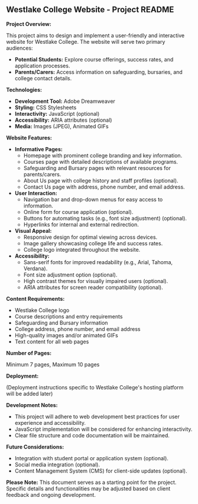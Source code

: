 ## Westlake College Website - Project README

**Project Overview:**

This project aims to design and implement a user-friendly and interactive website for Westlake College. The website will serve two primary audiences:

* **Potential Students:** Explore course offerings, success rates, and application processes.
* **Parents/Carers:** Access information on safeguarding, bursaries, and college contact details.

**Technologies:**

* **Development Tool:** Adobe Dreamweaver
* **Styling:** CSS Stylesheets
* **Interactivity:** JavaScript (optional)
* **Accessibility:** ARIA attributes (optional)
* **Media:** Images (JPEG), Animated GIFs

**Website Features:**

* **Informative Pages:**
    * Homepage with prominent college branding and key information.
    * Courses page with detailed descriptions of available programs.
    * Safeguarding and Bursary pages with relevant resources for parents/carers.
    * About Us page with college history and staff profiles (optional).
    * Contact Us page with address, phone number, and email address.
* **User Interaction:**
    * Navigation bar and drop-down menus for easy access to information.
    * Online form for course application (optional).
    * Buttons for automating tasks (e.g., font size adjustment) (optional).
    * Hyperlinks for internal and external redirection.
* **Visual Appeal:**
    * Responsive design for optimal viewing across devices.
    * Image gallery showcasing college life and success rates.
    * College logo integrated throughout the website.
* **Accessibility:**
    * Sans-serif fonts for improved readability (e.g., Arial, Tahoma, Verdana).
    * Font size adjustment option (optional).
    * High contrast themes for visually impaired users (optional).
    * ARIA attributes for screen reader compatibility (optional).

**Content Requirements:**

* Westlake College logo
* Course descriptions and entry requirements
* Safeguarding and Bursary information
* College address, phone number, and email address
* High-quality images and/or animated GIFs
* Text content for all web pages

**Number of Pages:**

Minimum 7 pages, Maximum 10 pages

**Deployment:**

(Deployment instructions specific to Westlake College's hosting platform will be added later)

**Development Notes:**

* This project will adhere to web development best practices for user experience and accessibility.
* JavaScript implementation will be considered for enhancing interactivity.
* Clear file structure and code documentation will be maintained.

**Future Considerations:**

* Integration with student portal or application system (optional).
* Social media integration (optional).
*  Content Management System (CMS) for client-side updates (optional).

**Please Note:** This document serves as a starting point for the project. Specific details and functionalities may be adjusted based on client feedback and ongoing development.
